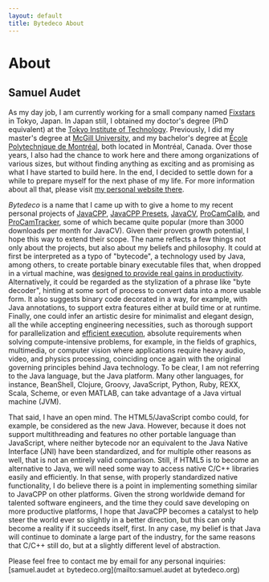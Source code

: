 ```yaml
---
layout: default
title: Bytedeco About
---
```


About
=====

Samuel Audet
------------

As my day job, I am currently working for a small company named [Fixstars](http://fixstars.com/) in Tokyo, Japan. In Japan still, I obtained my doctor's degree (PhD equivalent) at the [Tokyo Institute of Technology](http://www.titech.ac.jp/english/). Previously, I did my master's degree at [McGill University](http://www.mcgill.ca/), and my bachelor's degree at [École Polytechnique de Montréal](http://www.polymtl.ca/en/), both located in Montréal, Canada. Over those years, I also had the chance to work here and there among organizations of various sizes, but without finding anything as exciting and as promising as what I have started to build here. In the end, I decided to settle down for a while to prepare myself for the next phase of my life. For more information about all that, please visit [my personal website there](http://www.ok.ctrl.titech.ac.jp/~saudet/).

*Bytedeco* is a name that I came up with to give a home to my recent personal projects of [JavaCPP](https://github.com/bytedeco/javacpp), [JavaCPP Presets](https://github.com/bytedeco/javacpp-presets), [JavaCV](https://github.com/bytedeco/javacv), [ProCamCalib](https://github.com/bytedeco/procamcalib), and [ProCamTracker](https://github.com/bytedeco/procamtracker), some of which became quite popular (more than 3000 downloads per month for JavaCV). Given their proven growth potential, I hope this way to extend their scope. The name reflects a few things not only about the projects, but also about my beliefs and philosophy. It could at first be interpreted as a typo of "bytecode", a technology used by Java, among others, to create portable binary executable files that, when dropped in a virtual machine, was [designed to provide real gains in productivity](http://www.oracle.com/technetwork/java/langenv-140151.html). Alternatively, it could be regarded as the stylization of a phrase like "byte decoder", hinting at some sort of process to convert data into a more usable form. It also suggests binary code decorated in a way, for example, with Java annotations, to support extra features either at build time or at runtime. Finally, one could infer an artistic desire for minimalist and elegant design, all the while accepting engineering necessities, such as thorough support for parallelization and [efficient execution](http://benchmarksgame.alioth.debian.org/u64q/which-programs-are-fastest.php), absolute requirements when solving compute-intensive problems, for example, in the fields of graphics, multimedia, or computer vision where applications require heavy audio, video, and physics processing, coinciding once again with the original governing principles behind Java technology. To be clear, I am not referring to the Java language, but the Java platform. Many other languages, for instance, BeanShell, Clojure, Groovy, JavaScript, Python, Ruby, REXX, Scala, Scheme, or even MATLAB, can take advantage of a Java virtual machine (JVM).

That said, I have an open mind. The HTML5/JavaScript combo could, for example, be considered as the new Java. However, because it does not support multithreading and features no other portable language than JavaScript, where neither bytecode nor an equivalent to the Java Native Interface (JNI) have been standardized, and for multiple other reasons as well, that is not an entirely valid comparison. Still, if HTML5 is to become an alternative to Java, we will need some way to access native C/C++ libraries easily and efficiently. In that sense, with properly standardized native functionality, I do believe there is a point in implementing something similar to JavaCPP on other platforms. Given the strong worldwide demand for talented software engineers, and the time they could save developing on more productive platforms, I hope that JavaCPP becomes a catalyst to help steer the world ever so slightly in a better direction, but this can only become a reality if it succeeds itself, first. In any case, my belief is that Java will continue to dominate a large part of the industry, for the same reasons that C/C++ still do, but at a slightly different level of abstraction.

Please feel free to contact me by email for any personal inquiries: [samuel.audet `at` bytedeco.org](mailto:samuel.audet at bytedeco.org)

